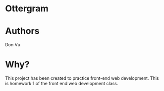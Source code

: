# Ottergram

# Authors
Don Vu

# Why?
This project has been created to practice front-end web development. This is homework 1 of the front end web development class.
